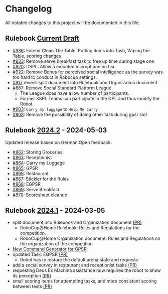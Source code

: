 # Changelog

[Current Draft]: https://github.com/RoboCupAtHome/RuleBook/compare/2024.2..HEAD
[2024.2]: https://github.com/RoboCupAtHome/RuleBook/compare/2024.1..2024.2
[2024.1]: https://github.com/RoboCupAtHome/RuleBook/compare/2023.2..2024.1
[2023.2]: https://github.com/RoboCupAtHome/RuleBook/compare/2023.1..2023.2
[2023.1]: https://github.com/RoboCupAtHome/RuleBook/compare/2019.v1..2023.1


All notable changes to this project will be documented in this file.

## Rulebook [Current Draft]

* [#936](https://github.com/RoboCupAtHome/RuleBook/pull/936): Extend Clean The Table: Putting items into Tash, Wiping the Table, scoring changes
* [#933](https://github.com/RoboCupAtHome/RuleBook/pull/933): Remove serve breakfast task to free up time during stage one
* [#920](https://github.com/RoboCupAtHome/RuleBook/pull/920): DSPL: Allow a mounted microphone on hsr.
* [#922](https://github.com/RoboCupAtHome/RuleBook/pull/922): Remove Bonus for perceived social intelligence as the survey was too hard to conduct in Robocup settings.
* [#917](https://github.com/RoboCupAtHome/RuleBook/pull/917) revert: split document into Rulebook and Organization document
* [#887](https://github.com/RoboCupAtHome/RuleBook/pull/887): Remove Social Standard Platform League. 
  * The League does have a low number of participants. 
  * Former SSPL Teams can participate in the OPL and thus modify the Robot.
* [#903](https://github.com/RoboCupAtHome/RuleBook/pull/903): `Carry my luggage` to `Help Me Carry`
* [#908](https://github.com/RoboCupAtHome/RuleBook/pull/908): Remove the possibility of doing other task during gpsr slot 

## Rulebook [2024.2] - 2024-05-03
Updated release based on German Open feedback.
* [#862](https://github.com/RoboCupAtHome/RuleBook/pull/862): Storing Groceries
* [#863](https://github.com/RoboCupAtHome/RuleBook/pull/863): Receptionist
* [#864](https://github.com/RoboCupAtHome/RuleBook/pull/864): Carry my Luggage
* [#865](https://github.com/RoboCupAtHome/RuleBook/pull/865): GPSR
* [#866](https://github.com/RoboCupAtHome/RuleBook/pull/866): Restaurant
* [#867](https://github.com/RoboCupAtHome/RuleBook/pull/867): Stickler for the Rules
* [#868](https://github.com/RoboCupAtHome/RuleBook/pull/868): EGPSR
* [#869](https://github.com/RoboCupAtHome/RuleBook/pull/869): Serve Breakfast
* [#870](https://github.com/RoboCupAtHome/RuleBook/pull/870): Scoresheet cleanup

## Rulebook [2024.1] - 2024-03-05
* split document into Rulebook and Organization document [(PR)](https://github.com/RoboCupAtHome/RuleBook/pull/831)
  * RoboCup@Home Rulebook: Rules and Regulations for the competition.
  * RoboCup@Home Organization document: Rules and Regulations on the organization of the competition
* [New Command Generator for GPSR](https://github.com/johaq/CommandGenerator/tree/master)
* updated Task: EGPSR [(PR)](https://github.com/RoboCupAtHome/RuleBook/pull/844)
  * Robot has to restore the default arena state and requests
* add a social survey in restaurant and receptionist tasks [(PR)](https://github.com/RoboCupAtHome/RuleBook/pull/839)
* requesting Deus Ex Machina assistance now requires the robot to show its perception [(PR)](https://github.com/RoboCupAtHome/RuleBook/pull/838)
* small scoring items for attempting tasks, and more consistent scoring between tests [(PR)](https://github.com/RoboCupAtHome/RuleBook/pull/843)
